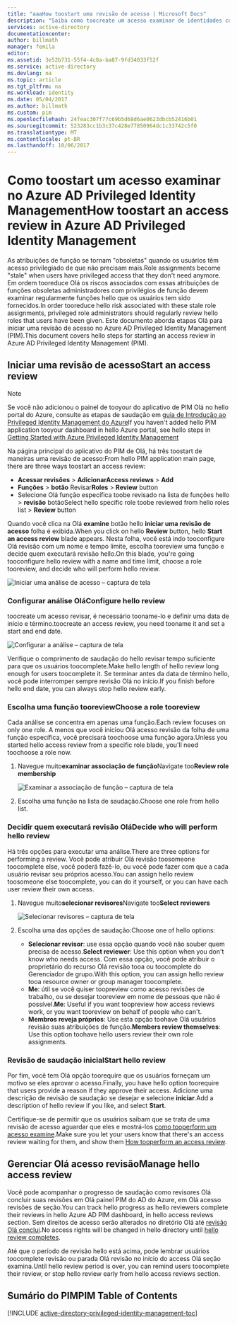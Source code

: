 ```yaml
---
title: "aaaHow toostart uma revisão de acesso | Microsoft Docs"
description: "Saiba como toocreate um acesso examinar de identidades com privilégios com hello aplicativo Privileged Identity Management do Azure."
services: active-directory
documentationcenter: 
author: billmath
manager: femila
editor: 
ms.assetid: 3e52b731-55f4-4c8a-ba87-9fd34033f52f
ms.service: active-directory
ms.devlang: na
ms.topic: article
ms.tgt_pltfrm: na
ms.workload: identity
ms.date: 05/04/2017
ms.author: billmath
ms.custom: pim
ms.openlocfilehash: 24feac307f77c69b5d68d6ae0623dbcb52416b01
ms.sourcegitcommit: 523283cc1b3c37c428e77850964dc1c33742c5f0
ms.translationtype: MT
ms.contentlocale: pt-BR
ms.lasthandoff: 10/06/2017
---
```

# <a name="how-toostart-an-access-review-in-azure-ad-privileged-identity-management"></a><span data-ttu-id="8d00d-103">Como toostart um acesso examinar no Azure AD Privileged Identity Management</span><span class="sxs-lookup"><span data-stu-id="8d00d-103">How toostart an access review in Azure AD Privileged Identity Management</span></span>
<span data-ttu-id="8d00d-104">As atribuições de função se tornam "obsoletas" quando os usuários têm acesso privilegiado de que não precisam mais.</span><span class="sxs-lookup"><span data-stu-id="8d00d-104">Role assignments become "stale" when users have privileged access that they don't need anymore.</span></span> <span data-ttu-id="8d00d-105">Em ordem tooreduce Olá os riscos associados com essas atribuições de funções obsoletas administradores com privilégios de função devem examinar regularmente funções hello que os usuários tem sido fornecidos.</span><span class="sxs-lookup"><span data-stu-id="8d00d-105">In order tooreduce hello risk associated with these stale role assignments, privileged role administrators should regularly review hello roles that users have been given.</span></span> <span data-ttu-id="8d00d-106">Este documento aborda etapas Olá para iniciar uma revisão de acesso no Azure AD Privileged Identity Management (PIM).</span><span class="sxs-lookup"><span data-stu-id="8d00d-106">This document covers hello steps for starting an access review in Azure AD Privileged Identity Management (PIM).</span></span>

## <a name="start-an-access-review"></a><span data-ttu-id="8d00d-107">Iniciar uma revisão de acesso</span><span class="sxs-lookup"><span data-stu-id="8d00d-107">Start an access review</span></span>
> [!NOTE]
> <span data-ttu-id="8d00d-108">Se você não adicionou o painel de tooyour do aplicativo de PIM Olá no hello portal do Azure, consulte as etapas de saudação em [guia de Introdução ao Privileged Identity Management do Azure](active-directory-privileged-identity-management-getting-started.md)</span><span class="sxs-lookup"><span data-stu-id="8d00d-108">If you haven't added hello PIM application tooyour dashboard in hello Azure portal, see hello steps in  [Getting Started with Azure Privileged Identity Management](active-directory-privileged-identity-management-getting-started.md)</span></span>
> 
> 

<span data-ttu-id="8d00d-109">Na página principal do aplicativo do PIM de Olá, há três toostart de maneiras uma revisão de acesso:</span><span class="sxs-lookup"><span data-stu-id="8d00d-109">From hello PIM application main page, there are three ways toostart an access review:</span></span>

* <span data-ttu-id="8d00d-110">**Acessar revisões** > **Adicionar**</span><span class="sxs-lookup"><span data-stu-id="8d00d-110">**Access reviews** > **Add**</span></span>
* <span data-ttu-id="8d00d-111">**Funções** > **botão** Revisar</span><span class="sxs-lookup"><span data-stu-id="8d00d-111">**Roles** > **Review** button</span></span>
* <span data-ttu-id="8d00d-112">Selecione Olá função específica toobe revisado na lista de funções hello > **revisão** botão</span><span class="sxs-lookup"><span data-stu-id="8d00d-112">Select hello specific role toobe reviewed from hello roles list > **Review** button</span></span>

<span data-ttu-id="8d00d-113">Quando você clica na Olá **examine** botão hello **iniciar uma revisão de acesso** folha é exibida.</span><span class="sxs-lookup"><span data-stu-id="8d00d-113">When you click on hello **Review** button, hello **Start an access review** blade appears.</span></span> <span data-ttu-id="8d00d-114">Nesta folha, você está indo tooconfigure Olá revisão com um nome e tempo limite, escolha tooreview uma função e decide quem executará revisão hello.</span><span class="sxs-lookup"><span data-stu-id="8d00d-114">On this blade, you're going tooconfigure hello review with a name and time limit, choose a role tooreview, and decide who will perform hello review.</span></span>

![Iniciar uma análise de acesso – captura de tela][1]

### <a name="configure-hello-review"></a><span data-ttu-id="8d00d-116">Configurar análise Olá</span><span class="sxs-lookup"><span data-stu-id="8d00d-116">Configure hello review</span></span>
<span data-ttu-id="8d00d-117">toocreate um acesso revisar, é necessário tooname-lo e definir uma data de início e término.</span><span class="sxs-lookup"><span data-stu-id="8d00d-117">toocreate an access review, you need tooname it and set a start and end date.</span></span>

![Configurar a análise – captura de tela][2]

<span data-ttu-id="8d00d-119">Verifique o comprimento de saudação do hello revisar tempo suficiente para que os usuários toocomplete.</span><span class="sxs-lookup"><span data-stu-id="8d00d-119">Make hello length of hello review long enough for users toocomplete it.</span></span> <span data-ttu-id="8d00d-120">Se terminar antes da data de término hello, você pode interromper sempre revisão Olá no início.</span><span class="sxs-lookup"><span data-stu-id="8d00d-120">If you finish before hello end date, you can always stop hello review early.</span></span>

### <a name="choose-a-role-tooreview"></a><span data-ttu-id="8d00d-121">Escolha uma função tooreview</span><span class="sxs-lookup"><span data-stu-id="8d00d-121">Choose a role tooreview</span></span>
<span data-ttu-id="8d00d-122">Cada análise se concentra em apenas uma função.</span><span class="sxs-lookup"><span data-stu-id="8d00d-122">Each review focuses on only one role.</span></span> <span data-ttu-id="8d00d-123">A menos que você iniciou Olá acesso revisão da folha de uma função específica, você precisará toochoose uma função agora.</span><span class="sxs-lookup"><span data-stu-id="8d00d-123">Unless you started hello access review from a specific role blade, you'll need toochoose a role now.</span></span>

1. <span data-ttu-id="8d00d-124">Navegue muito**examinar associação de função**</span><span class="sxs-lookup"><span data-stu-id="8d00d-124">Navigate too**Review role membership**</span></span>
   
    ![Examinar a associação de função – captura de tela][3]
2. <span data-ttu-id="8d00d-126">Escolha uma função na lista de saudação.</span><span class="sxs-lookup"><span data-stu-id="8d00d-126">Choose one role from hello list.</span></span>

### <a name="decide-who-will-perform-hello-review"></a><span data-ttu-id="8d00d-127">Decidir quem executará revisão Olá</span><span class="sxs-lookup"><span data-stu-id="8d00d-127">Decide who will perform hello review</span></span>
<span data-ttu-id="8d00d-128">Há três opções para executar uma análise.</span><span class="sxs-lookup"><span data-stu-id="8d00d-128">There are three options for performing a review.</span></span> <span data-ttu-id="8d00d-129">Você pode atribuir Olá revisão toosomeone toocomplete else, você poderá fazê-lo, ou você pode fazer com que a cada usuário revisar seu próprios acesso.</span><span class="sxs-lookup"><span data-stu-id="8d00d-129">You can assign hello review toosomeone else toocomplete, you can do it yourself, or you can have each user review their own access.</span></span>

1. <span data-ttu-id="8d00d-130">Navegue muito**selecionar revisores**</span><span class="sxs-lookup"><span data-stu-id="8d00d-130">Navigate too**Select reviewers**</span></span>
   
    ![Selecionar revisores – captura de tela][4]
2. <span data-ttu-id="8d00d-132">Escolha uma das opções de saudação:</span><span class="sxs-lookup"><span data-stu-id="8d00d-132">Choose one of hello options:</span></span>
   
   * <span data-ttu-id="8d00d-133">**Selecionar revisor**: use essa opção quando você não souber quem precisa de acesso.</span><span class="sxs-lookup"><span data-stu-id="8d00d-133">**Select reviewer**: Use this option when you don't know who needs access.</span></span> <span data-ttu-id="8d00d-134">Com essa opção, você pode atribuir o proprietário do recurso Olá revisão tooa ou toocomplete do Gerenciador de grupo.</span><span class="sxs-lookup"><span data-stu-id="8d00d-134">With this option, you can assign hello review tooa resource owner or group manager toocomplete.</span></span>
   * <span data-ttu-id="8d00d-135">**Me**: útil se você quiser toopreview como acesso revisões de trabalho, ou se desejar tooreview em nome de pessoas que não é possível.</span><span class="sxs-lookup"><span data-stu-id="8d00d-135">**Me**: Useful if you want toopreview how access reviews work, or you want tooreview on behalf of people who can't.</span></span>
   * <span data-ttu-id="8d00d-136">**Membros reveja próprios**: Use esta opção toohave Olá usuários revisão suas atribuições de função.</span><span class="sxs-lookup"><span data-stu-id="8d00d-136">**Members review themselves**: Use this option toohave hello users review their own role assignments.</span></span>

### <a name="start-hello-review"></a><span data-ttu-id="8d00d-137">Revisão de saudação inicial</span><span class="sxs-lookup"><span data-stu-id="8d00d-137">Start hello review</span></span>
<span data-ttu-id="8d00d-138">Por fim, você tem Olá opção toorequire que os usuários forneçam um motivo se eles aprovar o acesso.</span><span class="sxs-lookup"><span data-stu-id="8d00d-138">Finally, you have hello option toorequire that users provide a reason if they approve their access.</span></span> <span data-ttu-id="8d00d-139">Adicione uma descrição de revisão de saudação se desejar e selecione **iniciar**.</span><span class="sxs-lookup"><span data-stu-id="8d00d-139">Add a description of hello review if you like, and select **Start**.</span></span>

<span data-ttu-id="8d00d-140">Certifique-se de permitir que os usuários saibam que se trata de uma revisão de acesso aguardar que eles e mostrá-los [como tooperform um acesso examine](active-directory-privileged-identity-management-how-to-perform-security-review.md).</span><span class="sxs-lookup"><span data-stu-id="8d00d-140">Make sure you let your users know that there's an access review waiting for them, and show them [How tooperform an access review](active-directory-privileged-identity-management-how-to-perform-security-review.md).</span></span>

## <a name="manage-hello-access-review"></a><span data-ttu-id="8d00d-141">Gerenciar Olá acesso revisão</span><span class="sxs-lookup"><span data-stu-id="8d00d-141">Manage hello access review</span></span>
<span data-ttu-id="8d00d-142">Você pode acompanhar o progresso de saudação como revisores Olá concluir suas revisões em Olá painel PIM do AD do Azure, em Olá acesso revisões de seção.</span><span class="sxs-lookup"><span data-stu-id="8d00d-142">You can track hello progress as hello reviewers complete their reviews in hello Azure AD PIM dashboard, in hello access reviews section.</span></span> <span data-ttu-id="8d00d-143">Sem direitos de acesso serão alterados no diretório Olá até [revisão Olá conclui](active-directory-privileged-identity-management-how-to-complete-review.md).</span><span class="sxs-lookup"><span data-stu-id="8d00d-143">No access rights will be changed in hello directory until [hello review completes](active-directory-privileged-identity-management-how-to-complete-review.md).</span></span>

<span data-ttu-id="8d00d-144">Até que o período de revisão hello está acima, pode lembrar usuários toocomplete revisão ou parada Olá revisão no início do access Olá seção examina.</span><span class="sxs-lookup"><span data-stu-id="8d00d-144">Until hello review period is over, you can remind users toocomplete their review, or stop hello review early from hello access reviews section.</span></span>

<!--Every topic should have next steps and links toohello next logical set of content tookeep hello customer engaged-->
## <a name="pim-table-of-contents"></a><span data-ttu-id="8d00d-145">Sumário do PIM</span><span class="sxs-lookup"><span data-stu-id="8d00d-145">PIM Table of Contents</span></span>
[!INCLUDE [active-directory-privileged-identity-management-toc](../../includes/active-directory-privileged-identity-management-toc.md)]

<!--Image references-->

[1]: ./media/active-directory-privileged-identity-management-how-to-start-security-review/PIM_start_review.png
[2]: ./media/active-directory-privileged-identity-management-how-to-start-security-review/PIM_review_configure.png
[3]: ./media/active-directory-privileged-identity-management-how-to-start-security-review/PIM_review_role.png
[4]: ./media/active-directory-privileged-identity-management-how-to-start-security-review/PIM_review_reviewers.png
